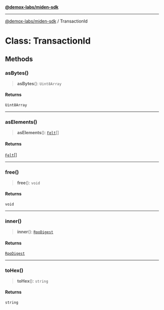 [**@demox-labs/miden-sdk**](../README.md)

***

[@demox-labs/miden-sdk](../README.md) / TransactionId

# Class: TransactionId

## Methods

### asBytes()

> **asBytes**(): `Uint8Array`

#### Returns

`Uint8Array`

***

### asElements()

> **asElements**(): [`Felt`](Felt.md)[]

#### Returns

[`Felt`](Felt.md)[]

***

### free()

> **free**(): `void`

#### Returns

`void`

***

### inner()

> **inner**(): [`RpoDigest`](RpoDigest.md)

#### Returns

[`RpoDigest`](RpoDigest.md)

***

### toHex()

> **toHex**(): `string`

#### Returns

`string`
